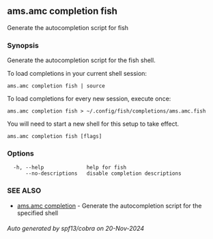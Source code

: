 ## ams.amc completion fish

Generate the autocompletion script for fish

### Synopsis

Generate the autocompletion script for the fish shell.

To load completions in your current shell session:

	ams.amc completion fish | source

To load completions for every new session, execute once:

	ams.amc completion fish > ~/.config/fish/completions/ams.amc.fish

You will need to start a new shell for this setup to take effect.


```
ams.amc completion fish [flags]
```

### Options

```
  -h, --help              help for fish
      --no-descriptions   disable completion descriptions
```

### SEE ALSO

* [ams.amc completion](ams.amc_completion.md)	 - Generate the autocompletion script for the specified shell

###### Auto generated by spf13/cobra on 20-Nov-2024
